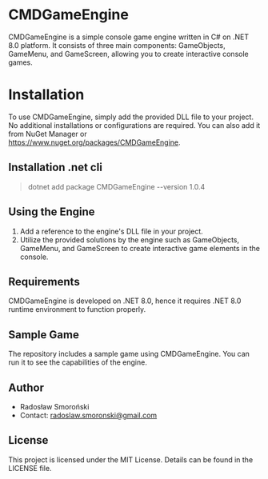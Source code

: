 # CMDGameEngine

CMDGameEngine is a simple console game engine written in C# on .NET 8.0 platform. It consists of three main components: GameObjects, GameMenu, and GameScreen, allowing you to create interactive console games.

# Installation

To use CMDGameEngine, simply add the provided DLL file to your project. No additional installations or configurations are required.
You can also add it from NuGet Manager or https://www.nuget.org/packages/CMDGameEngine.

## Installation .net cli

> dotnet add package CMDGameEngine --version 1.0.4

## Using the Engine

1. Add a reference to the engine's DLL file in your project.
2. Utilize the provided solutions by the engine such as GameObjects, GameMenu, and GameScreen to create interactive game elements in the console.

## Requirements

CMDGameEngine is developed on .NET 8.0, hence it requires .NET 8.0 runtime environment to function properly.

## Sample Game

The repository includes a sample game using CMDGameEngine. You can run it to see the capabilities of the engine.

## Author

- Radosław Smoroński
- Contact: radoslaw.smoronski@gmail.com

## License

This project is licensed under the MIT License. Details can be found in the LICENSE file.
